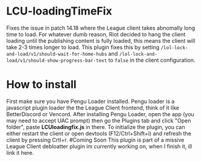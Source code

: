 # LCU-loadingTimeFix
Fixes the issue in patch 14.18 where the League client takes abnomally long time to load. For whatever dumb reason, Riot decided to hang the client loading until the publishing content is fully loaded, this means the client will take 2-3 times longer to load. This plugin fixes this by setting `/lol-lock-and-load/v1/should-wait-for-home-hubs` and `/lol-lock-and-load/v1/should-show-progress-bar-text` to `false` in the client configuration.
# How to install
First make sure you have Pengu Loader installed. Pengu loader is a javascript plugin loader the the League Client frontend, think of it like BetterDiscord or Vencord. After installing Pengu Loader, open the app (you may need to accept UAC prompt) then go the Plugins tab and click "Open folder", paste **LCUloadingfix.js** in there. To initialize the plugin, you can either restart the client or open devtools (F12/Ctrl+Shift+i) and refresh the client by pressing Crtl+r.
#Coming Soon
This plugin is part of a missive League Client debloatter plugin im currently working on, when I finish it, ill link it here.
